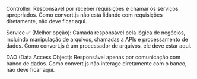 Controller: Responsável por receber requisições e chamar os serviços apropriados. Como convert.js não está lidando com requisições diretamente, não deve ficar aqui.

Service ✅ (Melhor opção): Camada responsável pela lógica de negócios, incluindo manipulação de arquivos, chamadas a APIs e processamento de dados. Como convert.js é um processador de arquivos, ele deve estar aqui.

DAO (Data Access Object): Responsável apenas por comunicação com banco de dados. Como convert.js não interage diretamente com o banco, não deve ficar aqui.